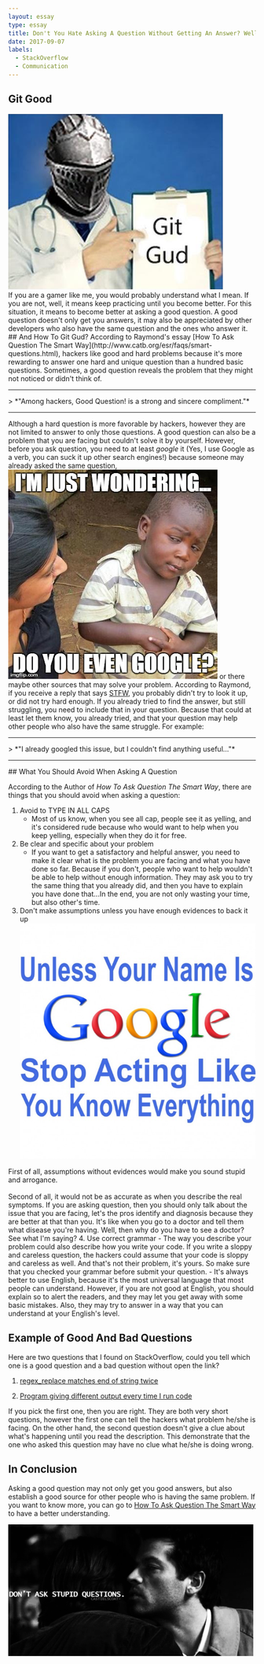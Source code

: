 ```yaml
---
layout: essay
type: essay
title: Don't You Hate Asking A Question Without Getting An Answer? Well, "Git Gud!"
date: 2017-09-07
labels:
  - StackOverflow
  - Communication
---
```

## Git Good
<div class="ui medium images">
	<img ui image src="../images/gitgud.png">
</div>
If you are a gamer like me, you would probably understand what I mean. If you are not, well, it means keep practicing until you become better. For this situation, it means to become better at asking a good question. A good question doesn't only get you answers, it may also be appreciated by other developers who also have the same question and the ones who answer it. 
## And How To Git Gud?
According to Raymond's essay [How To Ask Question The Smart Way](http://www.catb.org/esr/faqs/smart-questions.html), hackers like good and hard problems because it's more rewarding to answer one hard and unique question than a hundred basic questions. Sometimes, a good question reveals the problem that they might not noticed or didn't think of. 
<hr>
> *"Among hackers, Good Question! is a strong and sincere compliment."*
<hr>

Although a hard question is more favorable by hackers, however they are not limited to answer to only those questions. A good question can also be a problem that you are facing but couldn't solve it by yourself. However, before you ask question, you need to at least *google* it (Yes, I use Google as a verb, you can suck it up other search engines!) because someone may already asked the same question,  <img class="ui image small floated left" src="../images/doyouevengoogle.jpg">  or there maybe other sources that may solve your problem.  According to Raymond, if you receive a reply that says [STFW](http://www.catb.org/esr/faqs/smart-questions.html#rtfm), you probably didn't try to look it up, or did not try hard enough.  If you already tried to find the answer, but still struggling, you need to include that in your question.
Because that could at least let them know, you already tried, and that your question may help other people who also have the same struggle. For example:
<hr>
> *"I already googled this issue, but I couldn't find anything useful..."*
<hr>
## What You Should Avoid When Asking A Question

According to the Author of *How To Ask Question The Smart Way*, there are things that you should avoid when asking a question:

1.	Avoid to TYPE IN ALL CAPS
	- Most of us know, when you see all cap, people see it as yelling, and it's considered rude because who would want to help when you keep yelling, especially when they do it for free.
2. Be clear and specific about your problem
	- If you want to get a satisfactory and helpful answer, you need to make it clear what is the problem you are facing and what you have done so far. Because if you don't, people who want to help wouldn't be able to help without enough information. They may ask you to try the same thing that you already did, and then you have to explain you have done that...In the end, you are not only wasting your time, but also other's time.
3. Don't make assumptions unless you have enough evidences to back it up
	<div>
	<img class="ui image small floated left" src="../images/google.jpg">
	</div>
First of all, assumptions without evidences would make you sound stupid and arrogance. 	
<br>
Second of all, it would not be as accurate as when you describe the real symptoms. If you are asking question, then you should only talk about the issue that you are facing, let's the pros identify and diagnosis because they are better at that than you. It's like when you go to a doctor and tell them what disease you're having. Well, then why do you have to see a doctor? See what I'm saying?
4.	Use correct grammar
	- The way you describe your problem could also describe how you write your code. If you write a sloppy and careless question, the hackers could assume that your code is sloppy and careless as well. And that's not their problem, it's yours. So make sure that you checked your grammar before submit your question.
	- It's always better to use English, because it's the most universal language that most people can understand. However, if you are not good at English, you should explain so to alert the readers, and they may let you get away with some basic mistakes. Also, they may try to answer in a way that you can understand at your English's level.


## Example of Good And Bad Questions
Here are two questions that I found on StackOverflow, could you tell which one is a good question and a bad question without open the link?
	
1. [regex_replace matches end of string twice](https://stackoverflow.com/questions/46109594/regex-replace-matches-end-of-string-twice)
	
2. [Program giving different output every time I run code](https://stackoverflow.com/questions/46109027/program-giving-different-output-every-time-i-run-code)

If you pick the first one, then you are right. They are both very short questions, however the first one can tell the hackers what problem he/she is facing. On the other hand, the second question doesn't give a clue about what's happening until you read the description. This demonstrate that the one who asked this question may have no clue what he/she is doing wrong.

## In Conclusion
Asking a good question may not only get you good answers, but also establish a good source for other people who is having the same problem.
If you want to know more, you can go to [How To Ask Question The Smart Way](http://www.catb.org/esr/faqs/smart-questions.html) to have a better understanding.

<img class="ui image large centered" src="../images/dontaskastupidquestion.gif">
<br>
